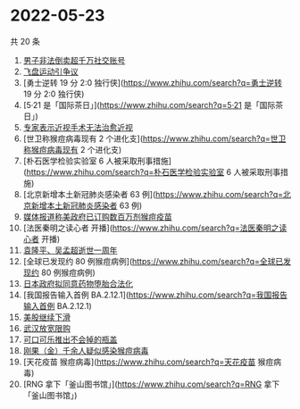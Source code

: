 # 2022-05-23

共 20 条

<!-- BEGIN ZHIHUSEARCH -->
<!-- 最后更新时间 Mon May 23 2022 10:52:20 GMT+0800 (China Standard Time) -->
1. [男子非法倒卖超千万社交账号](https://www.zhihu.com/search?q=男子非法倒卖超千万社交账号)
1. [飞盘运动引争议](https://www.zhihu.com/search?q=飞盘运动引争议)
1. [勇士逆转 19 分 2:0 独行侠](https://www.zhihu.com/search?q=勇士逆转 19 分 2:0 独行侠)
1. [5·21 是「国际茶日」](https://www.zhihu.com/search?q=5·21 是「国际茶日」)
1. [专家表示近视手术无法治愈近视](https://www.zhihu.com/search?q=专家表示近视手术无法治愈近视)
1. [世卫称猴痘病毒现有 2 个进化支](https://www.zhihu.com/search?q=世卫称猴痘病毒现有 2 个进化支)
1. [朴石医学检验实验室 6 人被采取刑事措施](https://www.zhihu.com/search?q=朴石医学检验实验室 6 人被采取刑事措施)
1. [北京新增本土新冠肺炎感染者 63 例](https://www.zhihu.com/search?q=北京新增本土新冠肺炎感染者 63 例)
1. [媒体报道称美政府已订购数百万剂猴痘疫苗](https://www.zhihu.com/search?q=媒体报道称美政府已订购数百万剂猴痘疫苗)
1. [法医秦明之读心者 开播](https://www.zhihu.com/search?q=法医秦明之读心者 开播)
1. [袁隆平、吴孟超逝世一周年](https://www.zhihu.com/search?q=袁隆平、吴孟超逝世一周年)
1. [全球已发现约 80 例猴痘病例](https://www.zhihu.com/search?q=全球已发现约 80 例猴痘病例)
1. [日本政府拟同意药物堕胎合法化](https://www.zhihu.com/search?q=日本政府拟同意药物堕胎合法化)
1. [我国报告输入首例 BA.2.12.1](https://www.zhihu.com/search?q=我国报告输入首例 BA.2.12.1)
1. [美股继续下滑](https://www.zhihu.com/search?q=美股继续下滑)
1. [武汉放宽限购](https://www.zhihu.com/search?q=武汉放宽限购)
1. [可口可乐推出不会掉的瓶盖](https://www.zhihu.com/search?q=可口可乐推出不会掉的瓶盖)
1. [刚果（金）千余人疑似感染猴痘病毒](https://www.zhihu.com/search?q=刚果（金）千余人疑似感染猴痘病毒)
1. [天花疫苗 猴痘病毒](https://www.zhihu.com/search?q=天花疫苗 猴痘病毒)
1. [RNG 拿下「釜山图书馆」](https://www.zhihu.com/search?q=RNG 拿下「釜山图书馆」)
<!-- END ZHIHUSEARCH -->
